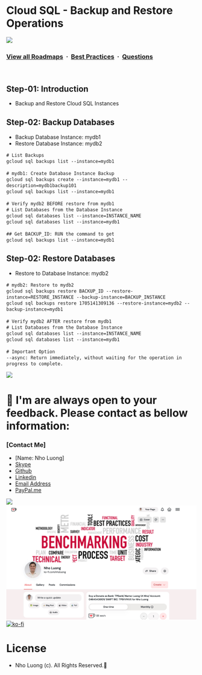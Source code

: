 # Cloud SQL - Backup and Restore Operations

![](https://i.imgur.com/waxVImv.png)
### [View all Roadmaps](https://github.com/nholuongut/all-roadmaps) &nbsp;&middot;&nbsp; [Best Practices](https://github.com/nholuongut/all-roadmaps/blob/main/public/best-practices/) &nbsp;&middot;&nbsp; [Questions](https://www.linkedin.com/in/nholuong/)
<br/>

## Step-01: Introduction
- Backup and Restore Cloud SQL Instances

## Step-02: Backup Databases
- Backup Database Instance: mydb1
- Restore Database Instance: mydb2
```t
# List Backups
gcloud sql backups list --instance=mydb1

# mydb1: Create Database Instance Backup 
gcloud sql backups create --instance=mydb1 --description=mydb1backup101
gcloud sql backups list --instance=mydb1

# Verify mydb2 BEFORE restore from mydb1
# List Databases from the Database Instance
gcloud sql databases list --instance=INSTANCE_NAME
gcloud sql databases list --instance=mydb1

## Get BACKUP_ID: RUN the command to get 
gcloud sql backups list --instance=mydb1
```

## Step-02: Restore Databases
- Restore to Database Instance: mydb2
```t
# mydb2: Restore to mydb2
gcloud sql backups restore BACKUP_ID --restore-instance=RESTORE_INSTANCE --backup-instance=BACKUP_INSTANCE
gcloud sql backups restore 1705141309136 --restore-instance=mydb2 --backup-instance=mydb1

# Verify mydb2 AFTER restore from mydb1
# List Databases from the Database Instance
gcloud sql databases list --instance=INSTANCE_NAME
gcloud sql databases list --instance=mydb1

# Important Option
--async: Return immediately, without waiting for the operation in progress to complete.
```

![](https://i.i/Users/nholu/Documents/Donate.png/Users/nholu/Documents/Donate.pngmgur.com/waxVImv.png)
# 🚀 I'm are always open to your feedback.  Please contact as bellow information:
### [Contact Me]
* [Name: Nho Luong]
* [Skype](luongutnho_skype)
* [Github](https://github.com/nholuongut/)
* [Linkedin](https://www.linkedin.com/in/nholuong/)
* [Email Address](luongutnho@hotmail.com)
* [PayPal.me](https://www.paypal.com/paypalme/nholuongut)

![](https://i.imgur.com/waxVImv.png)
![](Donate.png)
[![ko-fi](https://ko-fi.com/img/githubbutton_sm.svg)](https://ko-fi.com/nholuong)

# License
* Nho Luong (c). All Rights Reserved.🌟